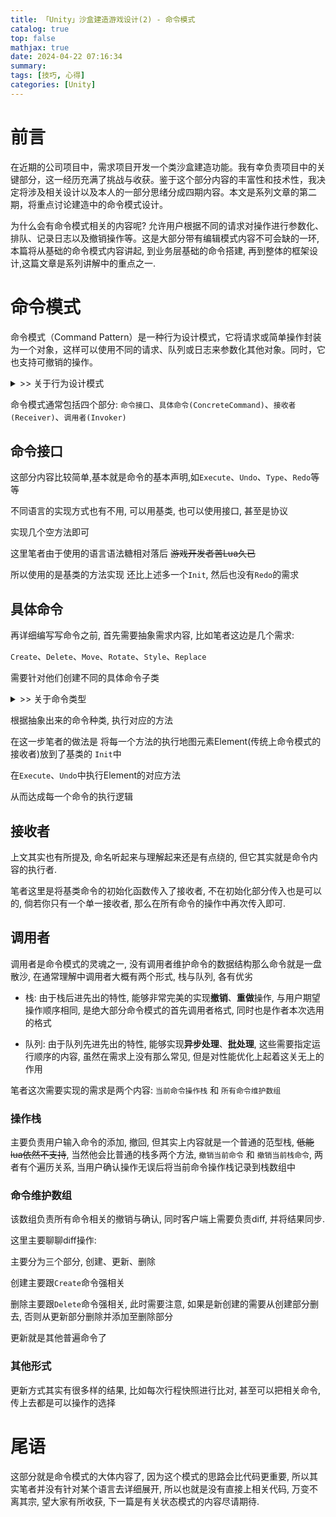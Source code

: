 ```yaml
---
title: 「Unity」沙盒建造游戏设计(2) - 命令模式
catalog: true
top: false
mathjax: true
date: 2024-04-22 07:16:34
summary:
tags: [技巧, 心得]
categories: [Unity]
---
```


# 前言

在近期的公司项目中，需求项目开发一个类沙盒建造功能。我有幸负责项目中的关键部分，这一经历充满了挑战与收获。鉴于这个部分内容的丰富性和技术性，我决定将涉及相关设计以及本人的一部分思绪分成四期内容。本文是系列文章的第二期，将重点讨论建造中的命令模式设计。

为什么会有命令模式相关的内容呢? 允许用户根据不同的请求对操作进行参数化、排队、记录日志以及撤销操作等。这是大部分带有编辑模式内容不可会缺的一环, 本篇将从基础的命令模式内容讲起, 到业务层基础的命令搭建, 再到整体的框架设计,这篇文章是系列讲解中的重点之一.

# 命令模式

命令模式（Command Pattern）是一种行为设计模式，它将请求或简单操作封装为一个对象，这样可以使用不同的请求、队列或日志来参数化其他对象。同时，它也支持可撤销的操作。

<details>
  <summary>>> 关于行为设计模式</summary>
  行为设计模式是一类设计模式，它主要关注对象之间的责任分配和通信。
  这类模式通过改善系统内部的通信结构，使得系统更易于理解和维护。
</details>



命令模式通常包括四个部分: `命令接口`、`具体命令(ConcreteCommand)`、`接收者(Receiver)`、`调用者(Invoker)`

## 命令接口

 这部分内容比较简单,基本就是命令的基本声明,如`Execute`、`Undo`、`Type`、`Redo`等等

不同语言的实现方式也有不用, 可以用基类, 也可以使用接口, 甚至是协议

实现几个空方法即可

这里笔者由于使用的语言语法糖相对落后 ~~游戏开发者苦Lua久已~~

所以使用的是基类的方法实现 还比上述多一个`Init`, 然后也没有`Redo`的需求

## 具体命令

再详细编写写命令之前, 首先需要抽象需求内容, 比如笔者这边是几个需求:

`Create`、`Delete`、`Move`、`Rotate`、`Style`、`Replace`

需要针对他们创建不同的具体命令子类

<details>
  <summary>>> 关于命令类型</summary>
	那这里其实就看到了命令模式的缺点之一: `在多种命令的情况下, 代码会变得繁杂` <br>
  但正是因为这种拆分每个命令的内容才造就了命令模式的风格 <br>
  关于如何让其没有那么冗杂, 笔者能收集到的材料是用类似函数式编程的方法实现 <br>
  但实际上面在我这个需求中有点搞笑了, 函数式只能做一种命令, 如果读者有更好的办法可以留言讨论 <br>
</details>



根据抽象出来的命令种类, 执行对应的方法

在这一步笔者的做法是 将每一个方法的执行地图元素Element(传统上命令模式的接收者)放到了基类的 `Init`中

在`Execute`、`Undo`中执行Element的对应方法

从而达成每一个命令的执行逻辑

## 接收者

上文其实也有所提及, 命名听起来与理解起来还是有点绕的, 但它其实就是命令内容的执行者.

笔者这里是将基类命令的初始化函数传入了接收者, 不在初始化部分传入也是可以的, 倘若你只有一个单一接收者, 那么在所有命令的操作中再次传入即可.

## 调用者

调用者是命令模式的灵魂之一, 没有调用者维护命令的数据结构那么命令就是一盘散沙, 在通常理解中调用者大概有两个形式, 栈与队列, 各有优劣

* 栈: 由于栈后进先出的特性, 能够非常完美的实现**撤销**、**重做**操作, 与用户期望操作顺序相同, 是绝大部分命令模式的首先调用者格式, 同时也是作者本次选用的格式

* 队列: 由于队列先进先出的特性, 能够实现**异步处理**、**批处理**, 这些需要指定运行顺序的内容, 虽然在需求上没有那么常见, 但是对性能优化上起着这关无上的作用

笔者这次需要实现的需求是两个内容: `当前命令操作栈` 和 `所有命令维护数组`

### 操作栈

主要负责用户输入命令的添加, 撤回, 但其实上内容就是一个普通的范型栈, ~~低能lua依然不支持~~, 当然他会比普通的栈多两个方法, `撤销当前命令` 和 `撤销当前栈命令`, 两者有个遍历关系, 当用户确认操作无误后将当前命令操作栈记录到栈数组中

### 命令维护数组

该数组负责所有命令相关的撤销与确认, 同时客户端上需要负责diff, 并将结果同步.

这里主要聊聊diff操作:

主要分为三个部分, 创建、更新、删除

创建主要跟`Create`命令强相关

删除主要跟`Delete`命令强相关, 此时需要注意, 如果是新创建的需要从创建部分删去, 否则从更新部分删除并添加至删除部分

更新就是其他普遍命令了

### 其他形式

更新方式其实有很多样的结果, 比如每次行程快照进行比对, 甚至可以把相关命令,传上去都是可以操作的选择

# 尾语

这部分就是命令模式的大体内容了, 因为这个模式的思路会比代码更重要, 所以其实笔者并没有针对某个语言去详细展开, 所以也就是没有直接上相关代码, 万变不离其宗, 望大家有所收获, 下一篇是有关状态模式的内容尽请期待.
